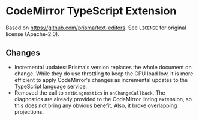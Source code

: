 # CodeMirror TypeScript Extension

Based on <https://github.com/prisma/text-editors>.
See `LICENSE` for original license (Apache-2.0).

## Changes

- Incremental updates: Prisma's version replaces the whole document on change. While they do use throttling to keep the CPU load low, it is more efficient to apply CodeMirror's changes as incremental updates to the TypeScript language service.
- Removed the call to `setDiagnostics` in `onChangeCallback`. The diagnostics are already provided to the CodeMirror linting extension, so this does not bring any obvious benefit. Also, it broke overlapping projections.
